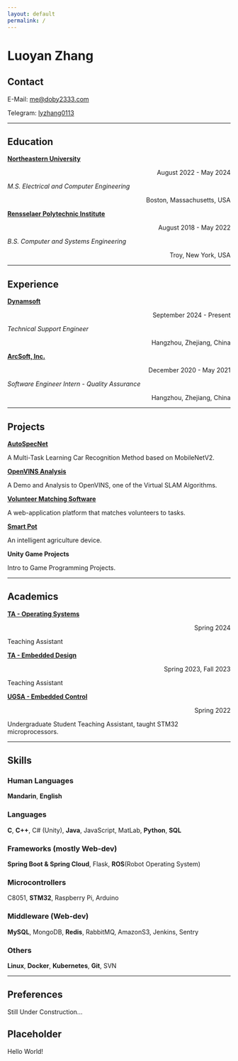 ```yaml
---
layout: default
permalink: /
---
```


# Luoyan Zhang

## Contact

<i class="fas fa-envelope"></i> E-Mail: <me@doby2333.com>

<!-- <i class="fab fa-qq"></i> Tencent QQ: [459321066](tencent://message/?uin=459321066&Site=400301.com&Menu=yes)

<i class="fab fa-weixin"></i> Wechat: lyzhang0113 -->

<i class="fab fa-telegram-plane"></i> Telegram: [lyzhang0113](https://t.me/lyzhang0113)

---

## Education

[__Northeastern University__](https://northeastern.edu/)

<div style="text-align:right">August 2022 - May 2024 </div>

*M.S. Electrical and Computer Engineering*

<div style="text-align:right">Boston, Massachusetts, USA</div>


[__Rensselaer Polytechnic Institute__](https://rpi.edu/)

<div style="text-align:right">August 2018 - May 2022 </div>

*B.S. Computer and Systems Engineering*

<div style="text-align:right">Troy, New York, USA</div>

---

## Experience

[__Dynamsoft__](https://www.arcsoft.com/)

<div style="text-align:right">September 2024 - Present </div>

*Technical Support Engineer*

<div style="text-align:right">Hangzhou, Zhejiang, China</div>

[__ArcSoft, Inc.__](https://www.arcsoft.com/)

<div style="text-align:right">December 2020 - May 2021 </div>

*Software Engineer Intern - Quality Assurance*

<div style="text-align:right">Hangzhou, Zhejiang, China</div>

---

## Projects

[__AutoSpecNet__](https://github.com/lyzhang0113/AutoSpecNet)

A Multi-Task Learning Car Recognition Method based on MobileNetV2.


[__OpenVINS Analysis__](https://gitlab.com/zhang.luoya/eece5554-slam)

A Demo and Analysis to OpenVINS, one of the Virtual SLAM Algorithms.


[__Volunteer Matching Software__](http://rpi-vms.luoyanzhang.com:5000/)

A web-application platform that matches volunteers to tasks.


[__Smart Pot__](https://github.com/lyzhang0113/SmartPot)

An intelligent agriculture device.


__Unity Game Projects__

Intro to Game Programming Projects.

---

## Academics

[__TA - Operating Systems__](https://catalog.northeastern.edu/search/?P=EECE%207376)

<div style="text-align:right">Spring 2024</div>

Teaching Assistant


[__TA - Embedded Design__](https://catalog.northeastern.edu/search/?P=EECE%202160)

<div style="text-align:right">Spring 2023, Fall 2023</div>

Teaching Assistant


[__UGSA - Embedded Control__](https://sites.ecse.rpi.edu//courses/static/ENGR-2350/index.html)

<div style="text-align:right">Spring 2022</div>

Undergraduate Student Teaching Assistant, taught STM32 microprocessors.

---

## Skills

### Human Languages

__Mandarin__, __English__

### Languages

__C__, __C++__, C# (Unity), __Java__, JavaScript, MatLab, __Python__, __SQL__

### Frameworks (mostly Web-dev)

__Spring Boot & Spring Cloud__, Flask, __ROS__(Robot Operating System)

### Microcontrollers

C8051, __STM32__, Raspberry Pi, Arduino

### Middleware (Web-dev)

__MySQL__, MongoDB, __Redis__, RabbitMQ, AmazonS3, Jenkins, Sentry

### Others

__Linux__, __Docker__, __Kubernetes__, __Git__, SVN

---

## Preferences

Still Under Construction...

## Placeholder

Hello World!

<script src="https://kit.fontawesome.com/c5f242997a.js" crossorigin="anonymous"></script>